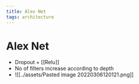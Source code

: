 ```yaml
---
title: Alex Net
tags: architecture
---
```


# Alex Net
- Dropout + [[Relu]]
- No of filters increase according to depth
- ![[../assets/Pasted image 20220306120121.png]]






















